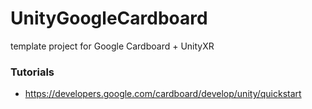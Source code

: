 # UnityGoogleCardboard
template project for Google Cardboard + UnityXR

### Tutorials
- https://developers.google.com/cardboard/develop/unity/quickstart
